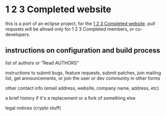 # 1 2 3 Completed website

this is a port of an eclipse project, for the [1 2 3 Completed website](http://www.123completed.com).
pull requsets will be allowd only for 1 2 3 Completed members, or co-developers.

## instructions on configuration and build process


list of authors or "Read AUTHORS"

instructions to submit bugs, feature requests, submit patches, join mailing list, get announcements, or join the user or dev community in other forms

other contact info (email address, website, company name, address, etc)

a brief history if it's a replacement or a fork of something else

legal notices (crypto stuff)